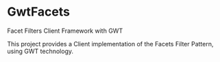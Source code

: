 GwtFacets
=========

Facet Filters Client Framework with GWT

This project provides a Client implementation of the Facets Filter Pattern, using GWT technology.


